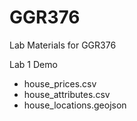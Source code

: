# GGR376
Lab Materials for GGR376

Lab 1 Demo
- house_prices.csv
- house_attributes.csv
- house_locations.geojson